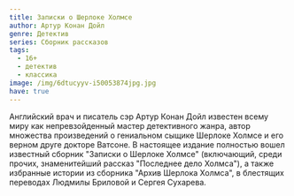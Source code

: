 ```yaml
---
title: Записки о Шерлоке Холмсе
author: Артур Конан Дойл
genre: Детектив
series: Сборник рассказов
tags:
  - 16+
  - детектив
  - классика
image: /img/6dtucyyv-i50053874jpg.jpg
have: true
---
```

Английский врач и писатель сэр Артур Конан Дойл известен всему миру как непревзойденный мастер детективного жанра, автор множества произведений о гениальном сыщике Шерлоке Холмсе и его верном друге докторе Ватсоне. В настоящее издание полностью вошел известный сборник "Записки о Шерлоке Холмсе" (включающий, среди прочих, знаменитейший рассказ "Последнее дело Холмса"), а также избранные истории из сборника "Архив Шерлока Холмса", в блестящих переводах Людмилы Бриловой и Сергея Сухарева.